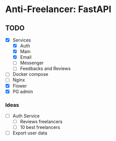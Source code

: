 # Anti-Freelancer: FastAPI

## TODO

- [x] Services
    - [x] Auth
    - [x] Main
    - [x] Email
    - [ ] Messenger
    - [ ] Feedbacks and Reviews
- [ ] Docker compose
- [ ] Nginx
- [x] Flower
- [x] PG admin

### Ideas

- [ ] Auth Service
    - [ ] Reviews freelancers
    - [ ] 10 best freelancers
- [ ] Export user data
